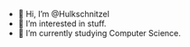 - 👋 Hi, I’m @Hulkschnitzel
- 👀 I’m interested in stuff.
- 🌱 I’m currently studying Computer Science.
